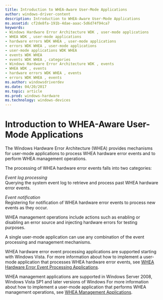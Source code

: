 ```yaml
---
title: Introduction to WHEA-Aware User-Mode Applications
author: windows-driver-content
description: Introduction to WHEA-Aware User-Mode Applications
ms.assetid: cf2de8fa-191b-4dae-aaac-5d6d74f94ca7
keywords:
- Windows Hardware Error Architecture WDK , user-mode applications
- WHEA WDK , user-mode applications
- hardware errors WDK WHEA , user-mode applications
- errors WDK WHEA , user-mode applications
- user-mode applications WDK WHEA
- events WDK WHEA
- events WDK WHEA , categories
- Windows Hardware Error Architecture WDK , events
- WHEA WDK , events
- hardware errors WDK WHEA , events
- errors WDK WHEA , events
ms.author: windowsdriverdev
ms.date: 04/20/2017
ms.topic: article
ms.prod: windows-hardware
ms.technology: windows-devices
---
```


# Introduction to WHEA-Aware User-Mode Applications


The Windows Hardware Error Architecture (WHEA) provides mechanisms for user-mode applications to process WHEA hardware error events and to perform WHEA management operations.

The processing of WHEA hardware error events falls into two categories:

<a href="" id="event-log-processing"></a>*Event log processing*  
Querying the system event log to retrieve and process past WHEA hardware error events.

<a href="" id="event-notification"></a>*Event notification*  
Registering for notification of WHEA hardware error events to process new events as they occur.

WHEA management operations include actions such as enabling or disabling an error source and injecting hardware errors for testing purposes.

A single user-mode application can use any combination of the event processing and management mechanisms.

WHEA hardware error event processing applications are supported starting with Windows Vista. For more information about how to implement a user-mode application that processes WHEA hardware error events, see [WHEA Hardware Error Event Processing Applications](whea-hardware-error-event-processing-applications.md).

WHEA management applications are supported in Windows Server 2008, Windows Vista SP1 and later versions of Windows For more information about how to implement a user-mode application that performs WHEA management operations, see [WHEA Management Applications](whea-management-applications.md).

 

 




